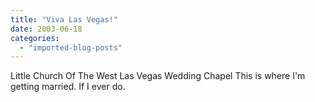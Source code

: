 ```yaml
---
title: "Viva Las Vegas!"
date: 2003-06-18
categories: 
  - "imported-blog-posts"
---
```


Little Church Of The West Las Vegas Wedding Chapel This is where I'm getting married. If I ever do.
